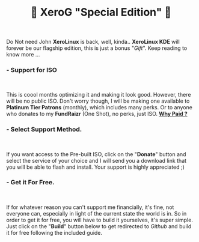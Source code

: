 # <center>🎉 XeroG "Special Edition" 🎉</center><br />

Do Not need John **XeroLinux** is back, well, kinda.. **XeroLinux KDE** will forever be our flagship edition, this is just a bonus "*Gift*". Keep reading to know more ...
<br />

### - Support for ISO
<br />

This is coool months optimizing it and making it look good. However, there will be no public ISO. Don't worry though, I will be making one available to **Platinum Tier Patrons** (monthly), which includes many perks. Or to anyone who donates to my **FundRaizr** (One Shot), no perks, just ISO. <a href="https://github.com/xerolinux/xero_g_iso/blob/main/support.md" target="_blank" rel="noreferrer"> **Why Paid ?** </a><br />

### - Select Support Method.
<br />

If you want access to the Pre-built ISO, click on the "**Donate**" button and select the service of your choice and I will send you a download link that you will be able to flash and install. Your support is highly appreciated ;)<br />

### - Get it For Free.
<br />

If for whatever reason you can't support me financially, it's fine, not everyone can, especially in light of the current state the world is in. So in order to get it for free, you will have to build it yourselves, it's super simple. Just click on the "**Build**" button below to get redirected to *Github* and build it for free following the included guide.
